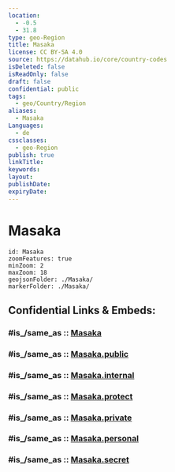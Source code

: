 ```yaml
---
location:
  - -0.5
  - 31.8
type: geo-Region
title: Masaka
license: CC BY-SA 4.0
source: https://datahub.io/core/country-codes
isDeleted: false
isReadOnly: false
draft: false
confidential: public
tags:
  - geo/Country/Region
aliases:
  - Masaka
Languages:
  - de
cssclasses:
  - geo-Region
publish: true
linkTitle:
keywords:
layout:
publishDate:
expiryDate:
---
```


# Masaka

```leaflet
id: Masaka
zoomFeatures: true 
minZoom: 2 
maxZoom: 18
geojsonFolder: ./Masaka/
markerFolder: ./Masaka/
```


## Confidential Links & Embeds: 

### #is_/same_as :: [Masaka](/_Standards/Earth/Continent/Africa/Africa~Central/Uganda/regions~Uganda/Uganda~Central/Masaka.md) 

### #is_/same_as :: [Masaka.public](/_public/Earth/Continent/Africa/Africa~Central/Uganda/regions~Uganda/Uganda~Central/Masaka.public.md) 

### #is_/same_as :: [Masaka.internal](/_internal/Earth/Continent/Africa/Africa~Central/Uganda/regions~Uganda/Uganda~Central/Masaka.internal.md) 

### #is_/same_as :: [Masaka.protect](/_protect/Earth/Continent/Africa/Africa~Central/Uganda/regions~Uganda/Uganda~Central/Masaka.protect.md) 

### #is_/same_as :: [Masaka.private](/_private/Earth/Continent/Africa/Africa~Central/Uganda/regions~Uganda/Uganda~Central/Masaka.private.md) 

### #is_/same_as :: [Masaka.personal](/_personal/Earth/Continent/Africa/Africa~Central/Uganda/regions~Uganda/Uganda~Central/Masaka.personal.md) 

### #is_/same_as :: [Masaka.secret](/_secret/Earth/Continent/Africa/Africa~Central/Uganda/regions~Uganda/Uganda~Central/Masaka.secret.md)

